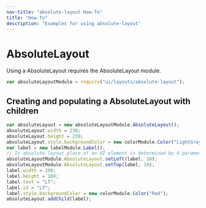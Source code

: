 ```yaml
---
nav-title: "absolute-layout How-To"
title: "How-To"
description: "Examples for using absolute-layout"
---
```

# AbsoluteLayout
Using a AbsoluteLayout requires the AbsoluteLayout module.
``` JavaScript
var absoluteLayoutModule = require("ui/layouts/absolute-layout");
```
## Creating and populating a AbsoluteLayout with children
``` JavaScript
var absoluteLayout = new absoluteLayoutModule.AbsoluteLayout();
absoluteLayout.width = 230;
absoluteLayout.height = 230;
absoluteLayout.style.backgroundColor = new colorModule.Color("LightGray");
var label = new labelModule.Label();
// In absolute layout place of an UI element is determined by 4 parameters : left, top, width and height.
absoluteLayoutModule.AbsoluteLayout.setLeft(label, 10);
absoluteLayoutModule.AbsoluteLayout.setTop(label, 10);
label.width = 100;
label.height = 100;
label.text = "LT";
label.id = "LT";
label.style.backgroundColor = new colorModule.Color("Red");
absoluteLayout.addChild(label);
```

